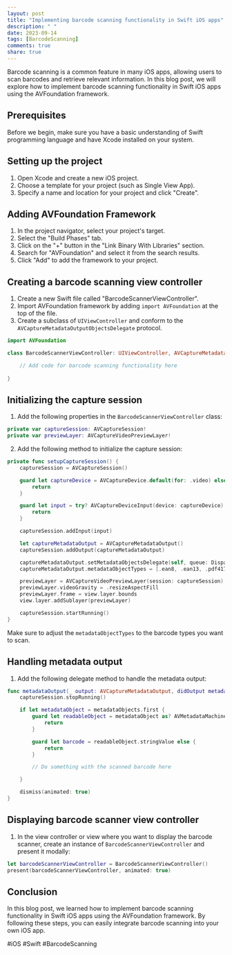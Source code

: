 ```yaml
---
layout: post
title: "Implementing barcode scanning functionality in Swift iOS apps"
description: " "
date: 2023-09-14
tags: [BarcodeScanning]
comments: true
share: true
---
```


Barcode scanning is a common feature in many iOS apps, allowing users to scan barcodes and retrieve relevant information. In this blog post, we will explore how to implement barcode scanning functionality in Swift iOS apps using the AVFoundation framework.

## Prerequisites
Before we begin, make sure you have a basic understanding of Swift programming language and have Xcode installed on your system.

## Setting up the project
1. Open Xcode and create a new iOS project.
2. Choose a template for your project (such as Single View App).
3. Specify a name and location for your project and click "Create".

## Adding AVFoundation Framework
1. In the project navigator, select your project's target.
2. Select the "Build Phases" tab.
3. Click on the "+" button in the "Link Binary With Libraries" section.
4. Search for "AVFoundation" and select it from the search results.
5. Click "Add" to add the framework to your project.

## Creating a barcode scanning view controller
1. Create a new Swift file called "BarcodeScannerViewController".
2. Import AVFoundation framework by adding `import AVFoundation` at the top of the file.
3. Create a subclass of `UIViewController` and conform to the `AVCaptureMetadataOutputObjectsDelegate` protocol.

```swift
import AVFoundation

class BarcodeScannerViewController: UIViewController, AVCaptureMetadataOutputObjectsDelegate {

    // Add code for barcode scanning functionality here
    
}
```

## Initializing the capture session
1. Add the following properties in the `BarcodeScannerViewController` class:

```swift
private var captureSession: AVCaptureSession!
private var previewLayer: AVCaptureVideoPreviewLayer!
```

2. Add the following method to initialize the capture session:

```swift
private func setupCaptureSession() {
    captureSession = AVCaptureSession()

    guard let captureDevice = AVCaptureDevice.default(for: .video) else {
        return
    }

    guard let input = try? AVCaptureDeviceInput(device: captureDevice) else {
        return
    }

    captureSession.addInput(input)

    let captureMetadataOutput = AVCaptureMetadataOutput()
    captureSession.addOutput(captureMetadataOutput)

    captureMetadataOutput.setMetadataObjectsDelegate(self, queue: DispatchQueue.main)
    captureMetadataOutput.metadataObjectTypes = [.ean8, .ean13, .pdf417] // Set the barcode types you want to scan

    previewLayer = AVCaptureVideoPreviewLayer(session: captureSession)
    previewLayer.videoGravity = .resizeAspectFill
    previewLayer.frame = view.layer.bounds
    view.layer.addSublayer(previewLayer)

    captureSession.startRunning()
}
```
Make sure to adjust the `metadataObjectTypes` to the barcode types you want to scan.

## Handling metadata output
1. Add the following delegate method to handle the metadata output:

```swift
func metadataOutput(_ output: AVCaptureMetadataOutput, didOutput metadataObjects: [AVMetadataObject], from connection: AVCaptureConnection) {
    captureSession.stopRunning()

    if let metadataObject = metadataObjects.first {
        guard let readableObject = metadataObject as? AVMetadataMachineReadableCodeObject else {
            return
        }

        guard let barcode = readableObject.stringValue else {
            return
        }

        // Do something with the scanned barcode here

    }

    dismiss(animated: true)
}
```

## Displaying barcode scanner view controller
1. In the view controller or view where you want to display the barcode scanner, create an instance of `BarcodeScannerViewController` and present it modally:

```swift
let barcodeScannerViewController = BarcodeScannerViewController()
present(barcodeScannerViewController, animated: true)
```

## Conclusion
In this blog post, we learned how to implement barcode scanning functionality in Swift iOS apps using the AVFoundation framework. By following these steps, you can easily integrate barcode scanning into your own iOS app.

#iOS #Swift #BarcodeScanning